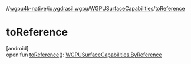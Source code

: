 //[wgpu4k-native](../../../index.md)/[io.ygdrasil.wgpu](../index.md)/[WGPUSurfaceCapabilities](index.md)/[toReference](to-reference.md)

# toReference

[android]\
open fun [toReference](to-reference.md)(): [WGPUSurfaceCapabilities.ByReference](../../io.ygdrasil.wgpu.android/-w-g-p-u-surface-capabilities/-by-reference/index.md)